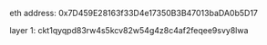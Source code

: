 eth address: 0x7D459E28163f33D4e17350B3B47013baDA0b5D17

layer 1: ckt1qyqpd83rw4s5kcv82w54g4z8c4af2feqee9svy8lwa